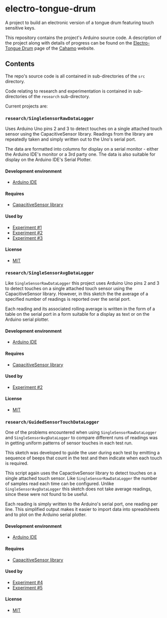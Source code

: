 # electro-tongue-drum

A project to build an electronic version of a tongue drum featuring touch sensitive keys.

This repository contains the project's Arduino source code. A description of the project along with details of progress can be found on the [Electro-Tongue Drum](https://cahamo.github.io/tongue-drum/) page of the [Cahamo](https://cahamo.github.io/) website.

## Contents

The repo's source code is all contained in sub-directories of the `src` directory.

Code relating to research and experimentation is contained in sub-directories of the `research` sub-directory.

Current projects are:

### `research/SingleSensorRawDataLogger`

Uses Arduino Uno pins 2 and 3 to detect touches on a single attached touch sensor using the CapacitiveSensor library. Readings from the library are repeatedly taken and simply written out to the Uno's serial port.

The data are formatted into columns for display on a serial monitor - either the Arduino IDE's monitor or a 3rd party one. The data is also suitable for display on the Arduino IDE's Serial Plotter.

#### Development environment

* [Arduino IDE](https://www.arduino.cc/en/software)

#### Requires

* [CapacitiveSensor library](https://playground.arduino.cc/Main/CapacitiveSensor/)

#### Used by

* [Experiment #1](https://cahamo.github.io/tongue-drum/experiment-1)
* [Experiment #2](https://cahamo.github.io/tongue-drum/experiment-2)
* [Experiment #3](https://cahamo.github.io/tongue-drum/experiment-3)

#### License

* [MIT](https://cahamo.mit-license.org/)

### `research/SingleSensorAvgDataLogger`

Like `SingleSensorRawDataLogger` this project uses Arduino Uno pins 2 and 3 to detect touches on a single attached touch sensor using the CapacitiveSensor library. However, in this sketch the the average of a specified number of readings is reported over the serial port.

Each reading and its associated rolling average is written in the form of a table on the serial port in a form suitable for a display as text or on the Arduino serial plotter.

#### Development environment

* [Arduino IDE](https://www.arduino.cc/en/software)

#### Requires

* [CapacitiveSensor library](https://playground.arduino.cc/Main/CapacitiveSensor/)

#### Used by

* [Experiment #2](https://cahamo.github.io/tongue-drum/experiment-2)

#### License

* [MIT](https://cahamo.mit-license.org/)

### `research/GuidedSensorTouchDataLogger`

One of the problems encountered when using `SingleSensorRawDataLogger` and `SingleSensorAvgDataLogger` to compare different runs of readings was in getting uniform patterns of sensor touches in each test run.

This sketch was developed to guide the user during each test by emitting a sequence of beeps that count in the test and then indicate when each touch is required.

This script again uses the CapactiveSensor library to detect touches on a single attached touch sensor. Like `SingleSensorRawDataLogger` the number of samples read each time can be configured. Unlike `SingleSensorAvgDataLogger` this sketch does not take average readings, since these were not found to be useful.

Each reading is simply written to the Arduino's serial port, one reading per line. This simplified output makes it easier to import data into spreadsheets and to plot on the Arduino serial plotter.

#### Development environment

* [Arduino IDE](https://www.arduino.cc/en/software)

#### Requires

* [CapacitiveSensor library](https://playground.arduino.cc/Main/CapacitiveSensor/)

#### Used by

* [Experiment #4](https://cahamo.github.io/tongue-drum/experiment-4)
* [Experiment #5](https://cahamo.github.io/tongue-drum/experiment-5)

#### License

* [MIT](https://cahamo.mit-license.org/)
